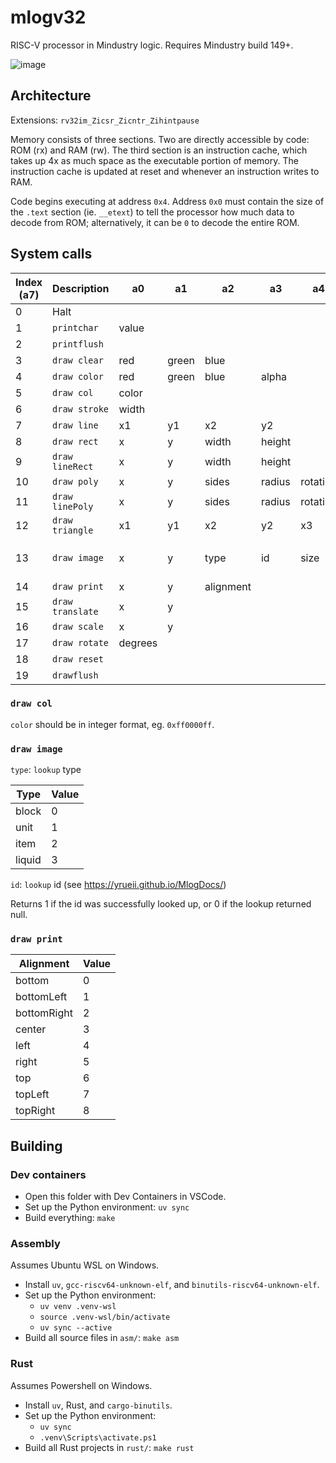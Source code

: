 # mlogv32

RISC-V processor in Mindustry logic. Requires Mindustry build 149+.

![image](https://github.com/user-attachments/assets/3951b4b7-cc56-494a-85f8-54bd9f2ee7d5)

## Architecture

Extensions: `rv32im_Zicsr_Zicntr_Zihintpause`

Memory consists of three sections. Two are directly accessible by code: ROM (rx) and RAM (rw). The third section is an instruction cache, which takes up 4x as much space as the executable portion of memory. The instruction cache is updated at reset and whenever an instruction writes to RAM.

Code begins executing at address `0x4`. Address `0x0` must contain the size of the `.text` section (ie. `__etext`) to tell the processor how much data to decode from ROM; alternatively, it can be `0` to decode the entire ROM.

## System calls

| Index (a7) | Description      | a0      | a1    | a2        | a3     | a4       | a5       | a6  | Return (a0)             |
| ---------- | ---------------- | ------- | ----- | --------- | ------ | -------- | -------- | --- | ----------------------- |
| 0          | Halt             |         |       |           |        |          |          |     |                         |
| 1          | `printchar`      | value   |       |           |        |          |          |     |                         |
| 2          | `printflush`     |         |       |           |        |          |          |     |                         |
| 3          | `draw clear`     | red     | green | blue      |        |          |          |     |                         |
| 4          | `draw color`     | red     | green | blue      | alpha  |          |          |     |                         |
| 5          | `draw col`       | color   |       |           |        |          |          |     |                         |
| 6          | `draw stroke`    | width   |       |           |        |          |          |     |                         |
| 7          | `draw line`      | x1      | y1    | x2        | y2     |          |          |     |                         |
| 8          | `draw rect`      | x       | y     | width     | height |          |          |     |                         |
| 9          | `draw lineRect`  | x       | y     | width     | height |          |          |     |                         |
| 10         | `draw poly`      | x       | y     | sides     | radius | rotation |          |     |                         |
| 11         | `draw linePoly`  | x       | y     | sides     | radius | rotation |          |     |                         |
| 12         | `draw triangle`  | x1      | y1    | x2        | y2     | x3       | y3       |     |                         |
| 13         | `draw image`     | x       | y     | type      | id     | size     | rotation |     | lookup success (1 or 0) |
| 14         | `draw print`     | x       | y     | alignment |        |          |          |     |                         |
| 15         | `draw translate` | x       | y     |           |        |          |          |     |                         |
| 16         | `draw scale`     | x       | y     |           |        |          |          |     |                         |
| 17         | `draw rotate`    | degrees |       |           |        |          |          |     |                         |
| 18         | `draw reset`     |         |       |           |        |          |          |     |                         |
| 19         | `drawflush`      |         |       |           |        |          |          |     |                         |

### `draw col`

`color` should be in integer format, eg. `0xff0000ff`.

### `draw image`

`type`: `lookup` type

| Type   | Value |
| ------ | ----- |
| block  | 0     |
| unit   | 1     |
| item   | 2     |
| liquid | 3     |

`id`: `lookup` id (see https://yrueii.github.io/MlogDocs/)

Returns 1 if the id was successfully looked up, or 0 if the lookup returned null.

### `draw print`

| Alignment   | Value |
| ----------- | ----- |
| bottom      | 0     |
| bottomLeft  | 1     |
| bottomRight | 2     |
| center      | 3     |
| left        | 4     |
| right       | 5     |
| top         | 6     |
| topLeft     | 7     |
| topRight    | 8     |

## Building

### Dev containers

- Open this folder with Dev Containers in VSCode.
- Set up the Python environment: `uv sync`
- Build everything: `make`

### Assembly

Assumes Ubuntu WSL on Windows.

- Install `uv`, `gcc-riscv64-unknown-elf`, and `binutils-riscv64-unknown-elf`.
- Set up the Python environment:
  - `uv venv .venv-wsl`
  - `source .venv-wsl/bin/activate`
  - `uv sync --active`
- Build all source files in `asm/`: `make asm`

### Rust

Assumes Powershell on Windows.

- Install `uv`, Rust, and `cargo-binutils`.
- Set up the Python environment:
  - `uv sync`
  - `.venv\Scripts\activate.ps1`
- Build all Rust projects in `rust/`: `make rust`
